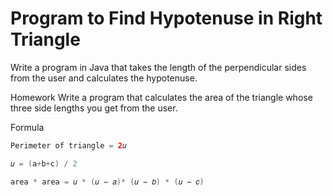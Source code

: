 # Program to Find Hypotenuse in Right Triangle
Write a program in Java that takes the length of the perpendicular sides from the user and calculates the hypotenuse.

Homework
Write a program that calculates the area of the triangle whose three side lengths you get from the user.

Formula
```java
Perimeter of triangle = 2𝑢

𝑢 = (a+b+c) / 2

area * area = 𝑢 * (𝑢 − 𝑎)* (𝑢 − 𝑏) * (𝑢 − 𝑐)
```